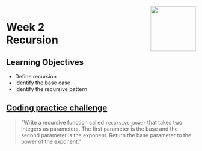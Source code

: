 <a href="../">
  <img src="/img/Python_Object_Basics_Functions,_Recursion,_and_Objects_logo.avif" width="120" align="right">
</a>

# Week 2 <br> Recursion

## Learning Objectives
- Define recursion
- Identify the base case
- Identify the recursive pattern

## [Coding practice challenge](./lab_challenge.py)

>"Write a recursive function called `recursive_power` that takes two integers as parameters. The first parameter is the base and the second parameter is the exponent. Return the base parameter to the power of the exponent."

